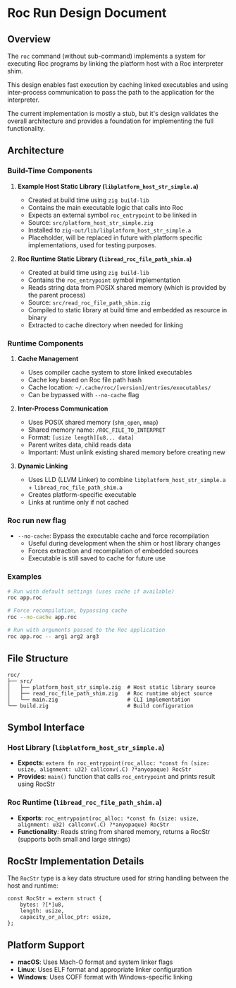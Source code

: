 # Roc Run Design Document

## Overview

The `roc` command (without sub-command) implements a system for executing Roc programs by linking the platform host with a Roc interpreter shim.

This design enables fast execution by caching linked executables and using inter-process communication to pass the path to the application for the interpreter.

The current implementation is mostly a stub, but it's design validates the overall architecture and provides a foundation for implementing the full functionality.

## Architecture

### Build-Time Components

1. **Example Host Static Library (`libplatform_host_str_simple.a`)**
   - Created at build time using `zig build-lib`
   - Contains the main executable logic that calls into Roc
   - Expects an external symbol `roc_entrypoint` to be linked in
   - Source: `src/platform_host_str_simple.zig`
   - Installed to `zig-out/lib/libplatform_host_str_simple.a`
   - Placeholder, will be replaced in future with platform specific implementations, used for testing purposes.

2. **Roc Runtime Static Library (`libread_roc_file_path_shim.a`)**
   - Created at build time using `zig build-lib`
   - Contains the `roc_entrypoint` symbol implementation
   - Reads string data from POSIX shared memory (which is provided by the parent process)
   - Source: `src/read_roc_file_path_shim.zig`
   - Compiled to static library at build time and embedded as resource in binary
   - Extracted to cache directory when needed for linking

### Runtime Components

1. **Cache Management**
   - Uses compiler cache system to store linked executables
   - Cache key based on Roc file path hash
   - Cache location: `~/.cache/roc/[version]/entries/executables/`
   - Can be bypassed with `--no-cache` flag

2. **Inter-Process Communication**
   - Uses POSIX shared memory (`shm_open`, `mmap`)
   - Shared memory name: `/ROC_FILE_TO_INTERPRET`
   - Format: `[usize length][u8... data]`
   - Parent writes data, child reads data
   - Important: Must unlink existing shared memory before creating new

3. **Dynamic Linking**
   - Uses LLD (LLVM Linker) to combine `libplatform_host_str_simple.a` + `libread_roc_file_path_shim.a`
   - Creates platform-specific executable
   - Links at runtime only if not cached

### Roc run new flag

- `--no-cache`: Bypass the executable cache and force recompilation
  - Useful during development when the shim or host library changes
  - Forces extraction and recompilation of embedded sources
  - Executable is still saved to cache for future use

### Examples
```bash
# Run with default settings (uses cache if available)
roc app.roc

# Force recompilation, bypassing cache
roc --no-cache app.roc

# Run with arguments passed to the Roc application
roc app.roc -- arg1 arg2 arg3
```

## File Structure

```
roc/
├── src/
│   ├── platform_host_str_simple.zig  # Host static library source
│   ├── read_roc_file_path_shim.zig   # Roc runtime object source
│   └── main.zig                      # CLI implementation
└── build.zig                         # Build configuration
```

## Symbol Interface

### Host Library (`libplatform_host_str_simple.a`)
- **Expects**: `extern fn roc_entrypoint(roc_alloc: *const fn (size: usize, alignment: u32) callconv(.C) ?*anyopaque) RocStr`
- **Provides**: `main()` function that calls `roc_entrypoint` and prints result using RocStr

### Roc Runtime (`libread_roc_file_path_shim.a`)
- **Exports**: `roc_entrypoint(roc_alloc: *const fn (size: usize, alignment: u32) callconv(.C) ?*anyopaque) RocStr`
- **Functionality**: Reads string from shared memory, returns a RocStr (supports both small and large strings)

## RocStr Implementation Details

The `RocStr` type is a key data structure used for string handling between the host and runtime:

```zig
const RocStr = extern struct {
    bytes: ?[*]u8,
    length: usize,
    capacity_or_alloc_ptr: usize,
};
```

## Platform Support

- **macOS**: Uses Mach-O format and system linker flags
- **Linux**: Uses ELF format and appropriate linker configuration
- **Windows**: Uses COFF format with Windows-specific linking
